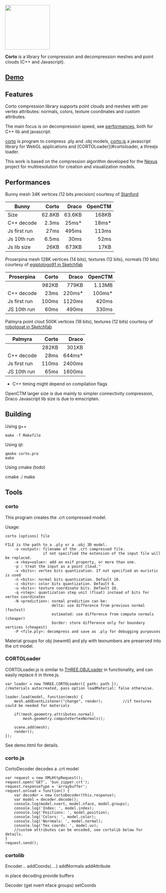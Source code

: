 <p><img width="144" src="http://vcg.isti.cnr.it/corto/img/logo.svg"></p>

**Corto** is a library for compression and decompression meshes and point clouds (C++ and Javascript).

## [Demo](http://vcg.isti.cnr.it/corto/examples.html)

## Features

Corto compression library supports point clouds and meshes with per vertex attributes: normals, colors,
texture coordinates and custom attributes.

The main focus is on decompression speed, see [performances](#performances), both for C++ lib and javascript.

[corto](#corto) is program to compress .ply and .obj models, [corto.js](#corto.js) a javascript library for WebGL applications and [CORTOLoader](#cortoloader, a threejs loader.

This work is based on the compression algorithm developed for the 
[Nexus](https://github.com/cnr-isti-vclab/nexus) project for multiresolution for creation
and visualization models.


## Performances

Bunny mesh 34K vertices (12 bits precision) courtesy of [Stanford](http://graphics.stanford.edu/data/3Dscanrep/)

| Bunny           | Corto   | Draco  | OpenCTM |
| -------------   | ------:| ------:| -------:|
| Size            | 62.8KB | 63.6KB |   168KB |
| C++ decode      |  2.3ms |   25ms* |    18ms* |
| Js first run    |   27ms |  495ms |   113ms |
| Js 10th run     |  6.5ms |   30ms |    52ms |
| Js lib size     |   26KB |  673KB |    17KB |


Proserpina mesh 128K vertices (14 bits), textures (12 bits), normals (10 bits) courtesy of [egiptologo91 in Sketchfab](https://sketchfab.com/models/dd671b1fc15c481b8592284e155cd8cb)

| Proserpina      | Corto   | Draco  | OpenCTM |
| -------------   | -------:| ------:| -------:|
|                 |   982KB |  779KB |  1.13MB |
| C++ decode      |    23ms | 220ms* |  100ms* |
| Js first run    |   100ms | 1120ms |   420ms |
| JS 10th run     |    60ms |  490ms |   330ms |


Palmyra point clout 500K vertices (18 bits), textures (12 bits) courtesy of [robotgoat in Sketchfab](https://sketchfab.com/models/13227e6ed7c44bdd9af2870dc68ca63e)

| Palmyra         | Corto   | Draco  |
| -------------   | -------:| ------:|
|                 |   282KB |  301KB |
| C++ decode      |    28ms | 644ms* |
| Js first run    |    110ms | 2400ms |
| JS 10th run     |    65ms | 1600ms |


* C++ timing might depend on compilation flags

OpenCTM larger size is due mainly to simpler connectivity compression, Draco Javascript lib size is due to emscripten.

## Building 

Using g++

	make -f Makefile

Using qt:

	qmake corto.pro
	make

Using cmake (todo)

cmake ./
make


## Tools

### corto

This program creates the .crt compressed model.

Usage: 

	corto [options] file

	FILE is the path to a .ply or a .obj 3D model.
		-o <output>: filename of the .crt compressed file.
		             if not specified the extension of the input file will be replaced.
		-e <key=value>: add an exif property, or more than one.
		-p : treat the input as a point cloud."
		-v <bits>: vertex bits quantization. If not specified an euristic is used
		-n <bits>: normal bits quantization. Default 10.
		-c <bits>: color bits quantization. Default 6.
		-u <bits>: texture coordinate bits. Default 10.
		-q <step>: quantization step unit (float) instead of bits for vertex coordinates
		-N <prediction>: normal prediction can be:
		                 delta: use difference from previous normal (fastest)
		                 estimated: use difference from compute normals (cheaper)
		                 border: store difference only for boundary vertices (cheapest)
		-P <file.ply>: decompress and save as .ply for debugging purpouses

Material groups for obj (newmtl) and ply with texnumbers are preserved into the crt model.

### CORTOLoader

CORTOLoader.js is similar to [THREE.OBJLoader](https://threejs.org/docs/index.html#examples/loaders/OBJLoader) in functionality, and can easily replace it in three.js.

	var loader = new THREE.CORTOLoader({ path: path });  
	//materials autocreated, pass option loadMaterial: false otherwise.

	loader.load(model, function(mesh) {
		mesh.addEventListener("change", render);         //if textures could be needed for materials

		if(!mesh.geometry.attributes.normal)
			mesh.geometry.computeVertexNormals();

		scene.add(mesh); 
		render();
	});

See demo.html for details.

### corto.js

CortoDecoder decodes a .crt  model

	var request = new XMLHttpRequest();
	request.open('GET', 'bun_zipper.crt');
	request.responseType = 'arraybuffer';
	request.onload = function() {
		var decoder = new CortoDecoder(this.response);
		var model = decoder.decode();
		console.log(model.nvert, model.nface, model.groups);
		console.log('Index: ', model.index);
		console.log('Positions: ', model.position);
		console.log('Colors: ', model.color);
		console.log('Nornmals: ', model.normal);
		console.log('Tex coords: ', model.uv);
		//custom attributes can be encoded, see cortolib below for details.
	}
	request.send();

### cortolib

Encoder...
addCoords(....)
addNormals
addAttribute

in place decoding provide buffers

Decoder
(get nvert nface groups)
setCoords


